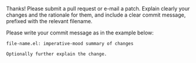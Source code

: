 Thanks! Please submit a pull request or e-mail a patch.  Explain
clearly your changes and the rationale for them, and include a clear
commit message, prefixed with the relevant filename.

Please write your commit message as in the example below:

    file-name.el: imperative-mood summary of changes
    
    Optionally further explain the change.

